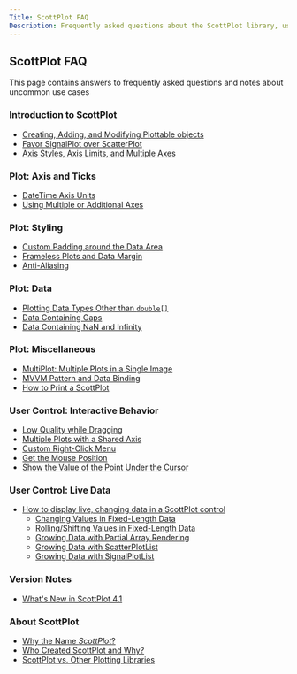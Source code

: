 ```yaml
---
Title: ScottPlot FAQ
Description: Frequently asked questions about the ScottPlot library, user controls, and implementation suggestions.
---
```


## ScottPlot FAQ

This page contains answers to frequently asked questions and notes about uncommon use cases

<!--
<div class="alert alert-primary" role="alert">
  <h4 class="alert-heading">⚠️ ScottPlot 4.1 Released in May, 2021</h4>
  Version 4.1 has some important changes from 4.0 which may affect existing projects.
  See the <a href="version-4.1">What's New in ScottPlot 4.1</a> page for a summary of major changes.
</div>
-->

### Introduction to ScottPlot
* [Creating, Adding, and Modifying Plottable objects](plottable)
* [Favor SignalPlot over ScatterPlot](scatter-vs-signal)
* [Axis Styles, Axis Limits, and Multiple Axes](axis)

### Plot: Axis and Ticks
* [DateTime Axis Units](datetime)
* [Using Multiple or Additional Axes](multi-axis)

### Plot: Styling
* [Custom Padding around the Data Area](padding)
* [Frameless Plots and Data Margin](padding/#frameless-plot)
* [Anti-Aliasing](anti-aliasing)

### Plot: Data
* [Plotting Data Types Other than `double[]`](data-format)
* [Data Containing Gaps](data-gaps)
* [Data Containing NaN and Infinity](nan)

### Plot: Miscellaneous
* [MultiPlot: Multiple Plots in a Single Image](multiplot)
* [MVVM Pattern and Data Binding](mvvm)
* [How to Print a ScottPlot](print)

### User Control: Interactive Behavior
* [Low Quality while Dragging](anti-aliasing)
* [Multiple Plots with a Shared Axis](shared-axes)
* [Custom Right-Click Menu](right-click-menu)
* [Get the Mouse Position](mouse-position)
* [Show the Value of the Point Under the Cursor](mouse-position#highlight-the-data-point-near-the-cursor)

### User Control: Live Data
* [How to display live, changing data in a ScottPlot control](live-data)
  * [Changing Values in Fixed-Length Data](live-data/#changing-fixed-length-data)
  * [Rolling/Shifting Values in Fixed-Length Data](live-data/#rolling-fixed-length-data)
  * [Growing Data with Partial Array Rendering](live-data/#growing-data-with-partial-array-rendering)
  * [Growing Data with ScatterPlotList](live-data/#growing-data-with-scatterplotlist)
  * [Growing Data with SignalPlotList](live-data/#growing-data-with-signalplotlist)

### Version Notes
* [What's New in ScottPlot 4.1](version-4.1)

### About ScottPlot
* [Why the Name _ScottPlot_?](history/#what-s-with-the-name)
* [Who Created ScottPlot and Why?](history)
* [ScottPlot vs. Other Plotting Libraries](compare)
